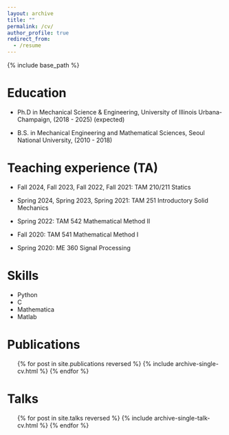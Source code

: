 ```yaml
---
layout: archive
title: ""
permalink: /cv/
author_profile: true
redirect_from:
  - /resume
---
```


{% include base_path %}

Education
======
* Ph.D in Mechanical Science & Engineering, University of Illinois Urbana-Champaign, (2018 - 2025) (expected)
<!--* M.S. in Jekyll, GitHub University, 2014-->
* B.S. in Mechanical Engineering and Mathematical Sciences, Seoul National University, (2010 - 2018)

Teaching experience (TA)
======
* Fall 2024, Fall 2023, Fall 2022, Fall 2021: TAM 210/211 Statics

* Spring 2024, Spring 2023, Spring 2021: TAM 251 Introductory Solid Mechanics

* Spring 2022: TAM 542 Mathematical Method II

* Fall 2020: TAM 541 Mathematical Method I

* Spring 2020: ME 360 Signal Processing

  
Skills
======
* Python
* C
* Mathematica
* Matlab

Publications
======
  <ul>{% for post in site.publications reversed %}
    {% include archive-single-cv.html %}
  {% endfor %}</ul>
  
Talks
======
  <ul>{% for post in site.talks reversed %}
    {% include archive-single-talk-cv.html  %}
  {% endfor %}</ul>
  
<!--Teaching
======
  <ul>{% for post in site.teaching reversed %}
    {% include archive-single-cv.html %}
  {% endfor %}</ul>
  -->

<!--Service and leadership
======
* Currently signed in to 43 different slack teams
-->
